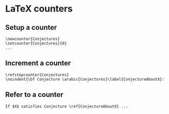 LaTeX counters
==============

Setup a counter
---------------
    \newcounter{Conjectures}
    \setcounter{Conjectures}{0}
    ...


Increment a counter
-------------------

    \refstepcounter{Conjectures}
    \noindent{\bf Conjecture \arabic{Conjectures}\label{ConjectureAboutX}: 


Refer to a counter
------------------

    If $X$ satisfies Conjecture \ref{ConjectureAboutX} ...

